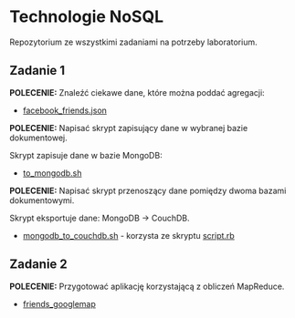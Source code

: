 Technologie NoSQL
=================

Repozytorium ze wszystkimi zadaniami na potrzeby laboratorium.

Zadanie 1
---------

**POLECENIE:** 
Znaleźć ciekawe dane, które można poddać agregacji:

+ [facebook_friends.json](https://github.com/cintrzyk/nosql/blob/master/facebook_friends.json)

**POLECENIE:** 
Napisać skrypt zapisujący dane w wybranej bazie dokumentowej.

Skrypt zapisuje dane w bazie MongoDB: 

+ [to_mongodb.sh](https://github.com/cintrzyk/nosql/blob/master/to_mongodb.sh)

**POLECENIE:** 
Napisać skrypt przenoszący dane pomiędzy dwoma bazami dokumentowymi.

Skrypt eksportuje dane: MongoDB -> CouchDB. 

+ [mongodb_to_couchdb.sh](https://github.com/cintrzyk/nosql/blob/master/mongodb_to_couchdb.sh) - korzysta ze skryptu [script.rb](https://github.com/cintrzyk/nosql/blob/master/script.rb)


Zadanie 2
---------

**POLECENIE:** 
Przygotować aplikację korzystającą z obliczeń MapReduce.

+ [friends_googlemap](https://github.com/cintrzyk/nosql/tree/master/friends_googlemap)





